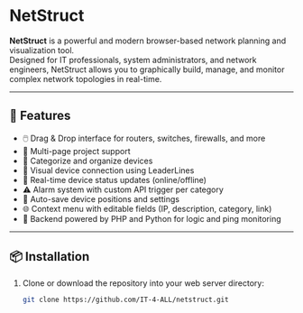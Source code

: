 # NetStruct

**NetStruct** is a powerful and modern browser-based network planning and visualization tool.  
Designed for IT professionals, system administrators, and network engineers, NetStruct allows you to graphically build, manage, and monitor complex network topologies in real-time.

---

## 🚀 Features

- 🖱️ Drag & Drop interface for routers, switches, firewalls, and more
- 📄 Multi-page project support
- 🧩 Categorize and organize devices
- 🔗 Visual device connection using LeaderLines
- 🔁 Real-time device status updates (online/offline)
- ⚠️ Alarm system with custom API trigger per category
- 💾 Auto-save device positions and settings
- 🌐 Context menu with editable fields (IP, description, category, link)
- 🧠 Backend powered by PHP and Python for logic and ping monitoring

---

## 📦 Installation

1. Clone or download the repository into your web server directory:

   ```bash
   git clone https://github.com/IT-4-ALL/netstruct.git
